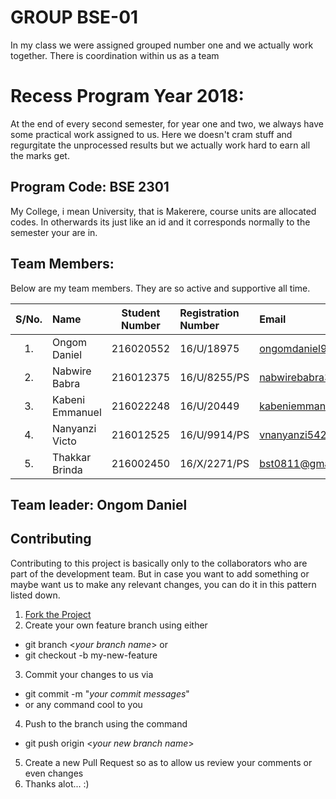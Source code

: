 # GROUP BSE-01
In my class we were assigned grouped number one and we actually work together.
There is coordination within us as a team

# Recess Program Year 2018:
At the end of every second semester, for year one and two, we always have some practical 
work assigned to us.
Here we doesn't cram stuff and regurgitate the unprocessed results but we actually 
work hard to earn all the marks get.

## Program Code: BSE 2301
My College, i mean University, that is Makerere, course units are allocated codes.
In otherwards its just like an id and it corresponds normally to the semester your are in.

## Team Members:
Below are my team members. They are so active and supportive all time.
  
|  S/No.  |       Name        |  Student Number  |  Registration Number  |        Email               |
|:-------:| :---------------- |   :----------:   |   :----------------   |  :---------------          |
|   1.    |  Ongom Daniel     |    216020552     |     16/U/18975        |  ongomdaniel9@gmail.com    |
|   2.    |  Nabwire Babra    |    216012375     |     16/U/8255/PS      |  nabwirebabra3@gmail.com   |
|   3.    |  Kabeni Emmanuel  |    216022248     |     16/U/20449        |  kabeniemmanuel@gmail.com  |
|   4.    |  Nanyanzi Victo   |    216012525     |     16/U/9914/PS      |  vnanyanzi542@gmail.com    |
|   5.    |  Thakkar Brinda   |    216002450     |     16/X/2271/PS      |  bst0811@gmail.com         |
## Team leader: Ongom Daniel
## Contributing

Contributing to this project is basically only to the collaborators who are part of the development team.
But in case you want to add something or maybe want us to make any relevant changes, you can do it in this 
pattern listed down.

1. [Fork the Project](https://github.com/Domodan/BSE2301-Recess-2018-Group-BSE-01 "BSE Repository's Master Branch")
2. Create your own feature branch using either
* git branch <*your branch name*> or
* git checkout -b my-new-feature
3. Commit your changes to us via
* git commit -m "*your commit messages*"
* or any command cool to you
4. Push to the branch using the command
* git push origin <*your new branch name*>
5. Create a new Pull Request so as to allow us review your comments or even changes
6. Thanks alot... :)
